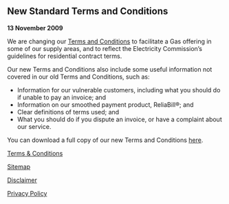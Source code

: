 
 	
## New Standard Terms and Conditions
 
**13 November 2009**

We are changing our [Terms and Conditions](http://www.energyonline.co.nz/Default.aspx?tabid=169) to facilitate a Gas offering in some of our supply areas, and to reflect the Electricity Commission’s guidelines for residential contract terms.

Our new Terms and Conditions also include some useful information not covered in our old Terms and Conditions, such as: 

- Information for our vulnerable customers, including what you should do if unable to pay an invoice; and
- Information on our smoothed payment product, ReliaBill®; and
- Clear definitions of terms used; and
- What you should do if you dispute an invoice, or have a complaint about our service.

You can download a full copy of our new Terms and Conditions [here](http://www.energyonline.co.nz/Default.aspx?tabid=169).





[Terms & Conditions](http://www.energyonline.co.nz/terms)

[Sitemap](http://www.energyonline.co.nz/home/site_map)

[Disclaimer](http://www.energyonline.co.nz/home/site_map/disclaimer)

[Privacy Policy](http://www.energyonline.co.nz/home/site_map/privacy_policy)